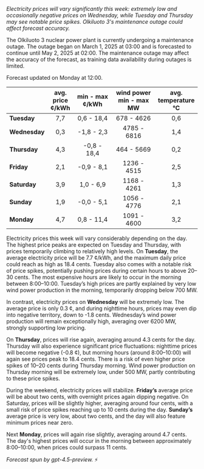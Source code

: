 *Electricity prices will vary significantly this week: extremely low and occasionally negative prices on Wednesday, while Tuesday and Thursday may see notable price spikes. Olkiluoto 3's maintenance outage could affect forecast accuracy.*

The Olkiluoto 3 nuclear power plant is currently undergoing a maintenance outage. The outage began on March 1, 2025 at 03:00 and is forecasted to continue until May 2, 2025 at 02:00. The maintenance outage may affect the accuracy of the forecast, as training data availability during outages is limited.

Forecast updated on Monday at 12:00.

|              | avg.<br>price<br>¢/kWh | min - max<br>¢/kWh | wind power<br>min - max<br>MW | avg.<br>temperature<br>°C |
|:-------------|:----------------:|:----------------:|:-------------:|:-------------:|
| **Tuesday**      |       7,7        |     0,6 - 18,4     |       678 - 4626        |        0,6        |
| **Wednesday**  |       0,3        |    -1,8 - 2,3      |      4785 - 6816        |        1,4        |
| **Thursday**      |       4,3        |    -0,8 - 18,4     |       464 - 5669        |        0,2        |
| **Friday**    |       2,1        |    -0,9 - 8,1      |      1236 - 4515        |        2,5        |
| **Saturday**     |       3,9        |     1,0 - 6,9      |      1168 - 4261        |        1,3        |
| **Sunday**    |       1,9        |    -0,0 - 5,1      |      1056 - 4776        |        2,1        |
| **Monday**    |       4,7        |     0,8 - 11,4     |      1091 - 4600        |        3,2        |

Electricity prices this week will vary considerably depending on the day. The highest price peaks are expected on Tuesday and Thursday, with prices temporarily climbing to relatively high levels. On **Tuesday**, the average electricity price will be 7.7 ¢/kWh, and the maximum daily price could reach as high as 18.4 cents. Tuesday also comes with a notable risk of price spikes, potentially pushing prices during certain hours to above 20–30 cents. The most expensive hours are likely to occur in the morning between 8:00–10:00. Tuesday’s high prices are partly explained by very low wind power production in the morning, temporarily dropping below 700 MW.

In contrast, electricity prices on **Wednesday** will be extremely low. The average price is only 0.3 ¢, and during nighttime hours, prices may even dip into negative territory, down to -1.8 cents. Wednesday’s wind power production will remain exceptionally high, averaging over 6200 MW, strongly supporting low pricing.

On **Thursday**, prices will rise again, averaging around 4.3 cents for the day. Thursday will also experience significant price fluctuations: nighttime prices will become negative (-0.8 ¢), but morning hours (around 8:00–10:00) will again see prices peak to 18.4 cents. There is a risk of even higher price spikes of 10–20 cents during Thursday morning. Wind power production on Thursday morning will be extremely low, under 500 MW, partly contributing to these price spikes.

During the weekend, electricity prices will stabilize. **Friday’s** average price will be about two cents, with overnight prices again dipping negative. On Saturday, prices will be slightly higher, averaging around four cents, with a small risk of price spikes reaching up to 10 cents during the day. **Sunday’s** average price is very low, about two cents, and the day will also feature minimum prices near zero.

Next **Monday**, prices will again rise slightly, averaging around 4.7 cents. The day's highest prices will occur in the morning between approximately 8:00–10:00, when prices could surpass 11 cents.

*Forecast spun by gpt-4.5-preview.* ⚡
